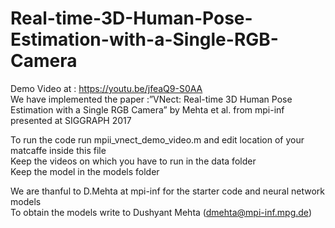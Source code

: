 # Real-time-3D-Human-Pose-Estimation-with-a-Single-RGB-Camera  
Demo Video at : https://youtu.be/jfeaQ9-S0AA   
We have implemented the paper :”VNect: Real-time 3D Human Pose Estimation with a Single RGB Camera” by Mehta et al. from mpi-inf presented at SIGGRAPH 2017    

To run the code run mpii_vnect_demo_video.m and edit location of your matcaffe inside this file    
Keep the videos on which you have to run in the data folder  
Keep the model in the models folder   


We are thanful to D.Mehta at mpi-inf for the starter code and neural network models  
To obtain the models write to Dushyant Mehta (dmehta@mpi-inf.mpg.de)  
